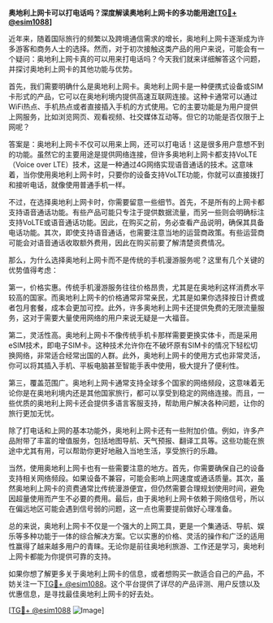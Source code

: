 **奥地利上网卡可以打电话吗？深度解读奥地利上网卡的多功能用途[[TG💪+ @esim1088](https://t.me/s/esim1088)]**

近年来，随着国际旅行的频繁以及跨境通信需求的增长，奥地利上网卡逐渐成为许多游客和商务人士的选择。然而，对于初次接触这类产品的用户来说，可能会有一个疑问：奥地利上网卡真的可以用来打电话吗？今天我们就来详细解答这个问题，并探讨奥地利上网卡的其他功能与优势。

首先，我们需要明确什么是奥地利上网卡。奥地利上网卡是一种便携式设备或SIM卡形式的产品，它可以在奥地利境内提供高速互联网连接。这种卡通常可以通过WiFi热点、手机热点或者直接插入手机的方式使用。它的主要功能是为用户提供上网服务，比如浏览网页、观看视频、社交媒体互动等。但它的功能是否仅限于上网呢？

答案是：奥地利上网卡不仅可以用来上网，还可以打电话！这是很多用户意想不到的功能。虽然它的主要用途是提供网络连接，但许多奥地利上网卡都支持VoLTE（Voice over LTE）技术，这是一种通过4G网络实现语音通话的技术。这意味着，当你使用奥地利上网卡时，只要你的设备支持VoLTE功能，你就可以直接拨打和接听电话，就像使用普通手机一样。

不过，在选择奥地利上网卡时，你需要留意一些细节。首先，不是所有的上网卡都支持语音通话功能。有些产品可能只专注于提供数据流量，而另一些则会明确标注支持VoLTE或语音通话功能。因此，在购买之前，务必查看产品说明，确保其具备电话功能。其次，即使支持语音通话，也需要注意当地的运营商政策。有些运营商可能会对语音通话收取额外费用，因此在购买前要了解清楚资费情况。

那么，为什么选择奥地利上网卡而不是传统的手机漫游服务呢？这里有几个关键的优势值得考虑：

第一，价格实惠。传统手机漫游服务往往价格昂贵，尤其是在奥地利这样消费水平较高的国家。而奥地利上网卡的价格通常非常亲民，尤其是如果你选择按日计费或者包月套餐，成本会更加可控。此外，许多奥地利上网卡还提供免费的无限流量服务，这对于需要大量使用网络的用户来说无疑是一大福音。

第二，灵活性高。奥地利上网卡不像传统手机卡那样需要更换实体卡，而是采用eSIM技术，即电子SIM卡。这种技术允许你在不破坏原有SIM卡的情况下轻松切换网络，非常适合经常出国的人群。此外，奥地利上网卡的使用方式也非常灵活，你可以将其插入手机、平板电脑甚至智能手表中使用，极大提升了便利性。

第三，覆盖范围广。奥地利上网卡通常支持全球多个国家的网络频段，这意味着无论你是在奥地利境内还是其他国家旅行，都可以享受到稳定的网络连接。而且，一些优质的奥地利上网卡还会提供多语言客服支持，帮助用户解决各种问题，让你的旅行更加无忧。

除了打电话和上网的基本功能外，奥地利上网卡还有一些附加价值。例如，许多产品附带了丰富的增值服务，包括地图导航、天气预报、翻译工具等。这些功能在旅途中尤其有用，可以帮助你更好地融入当地生活，享受旅行的乐趣。

当然，使用奥地利上网卡也有一些需要注意的地方。首先，你需要确保自己的设备支持相关网络频段。如果设备不兼容，可能会影响上网速度或通话质量。其次，虽然奥地利上网卡的资费通常比传统漫游便宜，但仍然需要合理规划使用时间，避免因超量使用而产生不必要的费用。最后，由于奥地利上网卡依赖于网络信号，所以在偏远地区可能会遇到信号弱的问题，这一点也需要提前做好心理准备。

总的来说，奥地利上网卡不仅是一个强大的上网工具，更是一个集通话、导航、娱乐等多种功能于一体的综合解决方案。它以实惠的价格、灵活的操作和广泛的适用性赢得了越来越多用户的青睐。无论你是前往奥地利旅游、工作还是学习，奥地利上网卡都能为你提供可靠的支持。

如果你想了解更多关于奥地利上网卡的信息，或者想购买一款适合自己的产品，不妨关注一下[TG💪+ @esim1088](https://t.me/s/esim1088)。这个平台提供了详尽的产品评测、用户反馈以及优惠信息，是寻找最佳奥地利上网卡的好去处。

[[TG💪+ @esim1088](https://t.me/s/esim1088) ![Image](https://i.postimg.cc/4NQfJmqS/Snipaste-2025-05-13-00-14-12.png)]